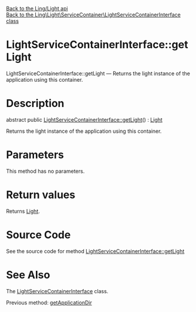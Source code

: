 [Back to the Ling/Light api](https://github.com/lingtalfi/Light/blob/master/doc/api/Ling/Light.md)<br>
[Back to the Ling\Light\ServiceContainer\LightServiceContainerInterface class](https://github.com/lingtalfi/Light/blob/master/doc/api/Ling/Light/ServiceContainer/LightServiceContainerInterface.md)


LightServiceContainerInterface::getLight
================



LightServiceContainerInterface::getLight — Returns the light instance of the application using this container.




Description
================


abstract public [LightServiceContainerInterface::getLight](https://github.com/lingtalfi/Light/blob/master/doc/api/Ling/Light/ServiceContainer/LightServiceContainerInterface/getLight.md)() : [Light](https://github.com/lingtalfi/Light/blob/master/doc/api/Ling/Light/Core/Light.md)




Returns the light instance of the application using this container.




Parameters
================

This method has no parameters.


Return values
================

Returns [Light](https://github.com/lingtalfi/Light/blob/master/doc/api/Ling/Light/Core/Light.md).








Source Code
===========
See the source code for method [LightServiceContainerInterface::getLight](https://github.com/lingtalfi/Light/blob/master/ServiceContainer/LightServiceContainerInterface.php#L26-L26)


See Also
================

The [LightServiceContainerInterface](https://github.com/lingtalfi/Light/blob/master/doc/api/Ling/Light/ServiceContainer/LightServiceContainerInterface.md) class.

Previous method: [getApplicationDir](https://github.com/lingtalfi/Light/blob/master/doc/api/Ling/Light/ServiceContainer/LightServiceContainerInterface/getApplicationDir.md)<br>

